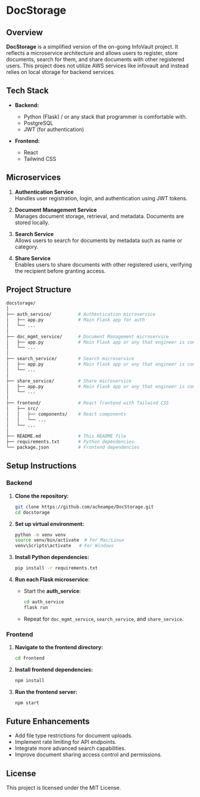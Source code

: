 
# DocStorage

## Overview

**DocStorage** is a simplified version of the on-going InfoVault project. It reflects a microservice architecture and allows users to register, store documents, search for them, and share documents with other registered users. This project does not utilize AWS services like infovault and instead relies on local storage for backend services.

## Tech Stack

- **Backend:**
  - Python (Flask) / or any stack that programmer is comfortable with. 
  - PostgreSQL
  - JWT (for authentication)
  
- **Frontend:**
  - React
  - Tailwind CSS

## Microservices

1. **Authentication Service**  
   Handles user registration, login, and authentication using JWT tokens.

2. **Document Management Service**  
   Manages document storage, retrieval, and metadata. Documents are stored locally.

3. **Search Service**  
   Allows users to search for documents by metadata such as name or category.

4. **Share Service**  
   Enables users to share documents with other registered users, verifying the recipient before granting access.

## Project Structure

```bash
docstorage/
│
├── auth_service/          # Authentication microservice
│   ├── app.py             # Main Flask app for auth
│   └── ...
│
├── doc_mgmt_service/      # Document Management microservice
│   ├── app.py             # Main Flask app or any that engineer is comfortable with
│   └── ...
│
├── search_service/        # Search microservice
│   ├── app.py             # Main Flask app or any that engineer is comfortable with
│   └── ...
│
├── share_service/         # Share microservice
│   ├── app.py             # Main Flask app or any that engineer is comfortable with
│   └── ...
│
├── frontend/              # React frontend with Tailwind CSS
│   ├── src/
│   │   ├── components/    # React components
│   │   └── ...
│   └── ...
│
├── README.md              # This README file
├── requirements.txt       # Python dependencies
└── package.json           # Frontend dependencies
```

## Setup Instructions

### Backend

1. **Clone the repository:**

   ```bash
   git clone https://github.com/acheampe/DocStorage.git
   cd docstorage
   ```

2. **Set up virtual environment:**

   ```bash
   python -m venv venv
   source venv/bin/activate  # For Mac/Linux
   venv\Scripts\activate   # For Windows
   ```

3. **Install Python dependencies:**

   ```bash
   pip install -r requirements.txt
   ```

4. **Run each Flask microservice**:

   - Start the **auth_service**:
   
     ```bash
     cd auth_service
     flask run
     ```

   - Repeat for `doc_mgmt_service`, `search_service`, and `share_service`.

### Frontend

1. **Navigate to the frontend directory:**

   ```bash
   cd frontend
   ```

2. **Install frontend dependencies:**

   ```bash
   npm install
   ```

3. **Run the frontend server:**

   ```bash
   npm start
   ```

## Future Enhancements

- Add file type restrictions for document uploads.
- Implement rate limiting for API endpoints.
- Integrate more advanced search capabilities.
- Improve document sharing access control and permissions.

## License

This project is licensed under the MIT License.

